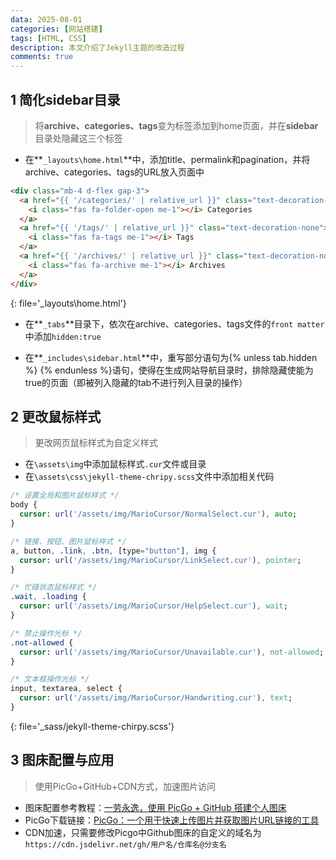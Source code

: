 ```yaml
---
data: 2025-08-01
categories: [网站搭建]
tags: [HTML, CSS]
description: 本文介绍了Jekyll主题的改造过程
comments: true
---
```


## 1 简化sidebar目录

> 将**archive、categories、tags**变为标签添加到home页面，并在**sidebar**目录处隐藏这三个标签

- 在**`_layouts\home.html`**中，添加title、permalink和pagination，并将archive、categories、tags的URL放入页面中

```html
<div class="mb-4 d-flex gap-3">
  <a href="{{ '/categories/' | relative_url }}" class="text-decoration-none">
    <i class="fas fa-folder-open me-1"></i> Categories
  </a>
  <a href="{{ '/tags/' | relative_url }}" class="text-decoration-none">
    <i class="fas fa-tags me-1"></i> Tags
  </a>
  <a href="{{ '/archives/' | relative_url }}" class="text-decoration-none">
    <i class="fas fa-archive me-1"></i> Archives
  </a>
</div>
```
{: file='_layouts\home.html'}
  
- 在**`_tabs`**目录下，依次在archive、categories、tags文件的`front matter`中添加`hidden:true`

- 在**`_includes\sidebar.html`**中，重写部分语句为{% unless tab.hidden %} {% endunless %}语句，使得在生成网站导航目录时，排除隐藏使能为true的页面（即被列入隐藏的tab不进行列入目录的操作）


## 2 更改鼠标样式

> 更改网页鼠标样式为自定义样式

- 在`\assets\img`中添加鼠标样式`.cur`文件或目录
- 在`\assets\css\jekyll-theme-chripy.scss`文件中添加相关代码

```sass
/* 设置全局和图片鼠标样式 */
body {
  cursor: url('/assets/img/MarioCursor/NormalSelect.cur'), auto;
}

/* 链接、按钮、图片鼠标样式 */
a, button, .link, .btn, [type="button"], img {
  cursor: url('/assets/img/MarioCursor/LinkSelect.cur'), pointer;
}

/* 忙碌状态鼠标样式 */
.wait, .loading {
  cursor: url('/assets/img/MarioCursor/HelpSelect.cur'), wait;
}

/* 禁止操作光标 */
.not-allowed {
  cursor: url('/assets/img/MarioCursor/Unavailable.cur'), not-allowed;
}

/* 文本框操作光标 */
input, textarea, select {
  cursor: url('/assets/img/MarioCursor/Handwriting.cur'), text;
}
```
{: file='_sass/jekyll-theme-chirpy.scss'}


## 3 图床配置与应用
> 使用PicGo+GitHub+CDN方式，加速图片访问

- 图床配置参考教程：[一劳永逸，使用 PicGo + GitHub 搭建个人图床](https://segmentfault.com/a/1190000041076406)
- PicGo下载链接：[PicGo：一个用于快速上传图片并获取图片URL链接的工具](https://github.com/Molunerfinn/PicGo)
- CDN加速，只需要修改Picgo中Github图床的自定义的域名为`https://cdn.jsdelivr.net/gh/用户名/仓库名@分支名`





